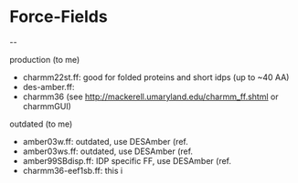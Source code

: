 # Force-Fields
--

production (to me)
* charmm22st.ff: good for folded proteins and short idps (up to ~40 AA)
* des-amber.ff:
* charmm36 (see http://mackerell.umaryland.edu/charmm_ff.shtml or charmmGUI)

outdated (to me)
* amber03w.ff: outdated, use DESAmber (ref. 
* amber03ws.ff: outdated, use DESAmber (ref. 
* amber99SBdisp.ff: IDP specific FF, use DESAmber (ref.
* charmm36-eef1sb.ff: this i
